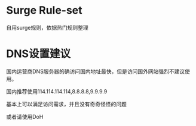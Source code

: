 # Surge Rule-set
自用surge规则，依据热门规则整理

# DNS设置建议
国内运营商DNS服务器的确访问国内地址最快，但是访问国外网站强烈不建议使用。

国内推荐使用114.114.114.114,8.8.8.8,9.9.9.9

基本上可以满足访问需求，并且没有奇奇怪怪的问题

或者请使用DoH
